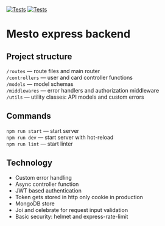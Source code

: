 [![Tests](https://github.com/temirlanmur/express-mesto-gha/actions/workflows/tests-13-sprint.yml/badge.svg)](https://github.com/temirlanmur/express-mesto-gha/actions/workflows/tests-13-sprint.yml)
[![Tests](https://github.com/temirlanmur/express-mesto-gha/actions/workflows/tests-14-sprint.yml/badge.svg)](https://github.com/temirlanmur/express-mesto-gha/actions/workflows/tests-14-sprint.yml)
# Mesto express backend


## Project structure

`/routes` — route files and main router  
`/controllers` — user and card controller functions  
`/models` — model schemas  
`/middlewares` — error handlers and authorization middleware  
`/utils` — utility classes: API models and custom errors  


## Commands

`npm run start` — start server  
`npm run dev` — start server with hot-reload  
`npm run lint` — start linter  


## Technology

- Custom error handling
- Async controller function
- JWT based authentication
- Token gets stored in http only cookie in production
- MongoDB store
- Joi and celebrate for request input validation
- Basic security: helmet and express-rate-limit
